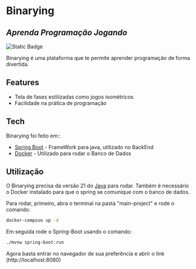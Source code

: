 # Binarying
## _Aprenda Programação Jogando_
![Static Badge](https://img.shields.io/badge/version-0.9.0-blue)

Binarying é uma plataforma que te permite aprender programação de forma divertida.

## Features

- Tela de fases estilizadas como jogos isométricos
- Facilidade na prática de programação

## Tech

Binarying foi feito em::

- [Spring Boot](https://spring.io/) - FrameWork para java, utilizado no BackEnd
- [Docker](https://www.docker.com/) - Utilizado para rodar o Banco de Dados 

## Utilização

O Binarying precisa da versão 21 do [Java](https://www.oracle.com/java/technologies/downloads/) para rodar. Também é necessário o Docker instalado para que o spring se comunique com o banco de dados.

Para rodar, primeiro, abra o terminal na pasta "main-project" e rode o comando:
```sh
docker-compose up -d
```

Em seguida rode o Spring-Boot usando o comando:

```sh
./mvnw spring-boot:run
```

Agora basta entrar no navegador de sua preferência e abrir o link (http://localhost:8080)
